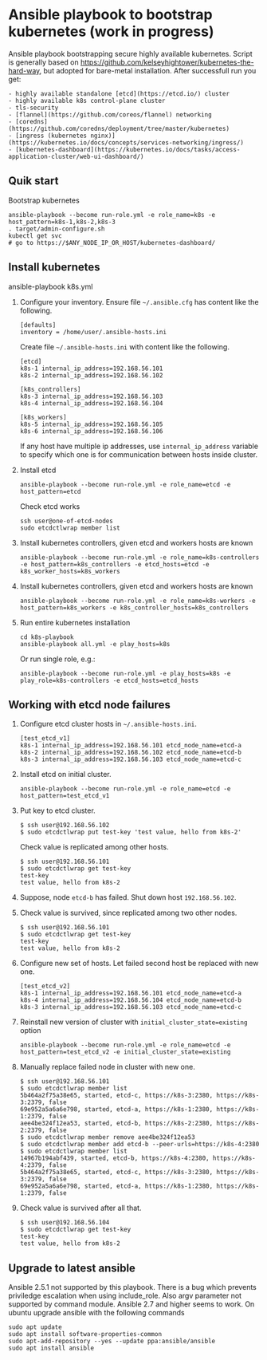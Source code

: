 
Ansible playbook to bootstrap kubernetes (work in progress)
================================================================

Ansible playbook bootstrapping secure highly available kubernetes.
Script is generally based on https://github.com/kelseyhightower/kubernetes-the-hard-way,
but adopted for bare-metal installation.
After successfull run you get:

	- highly available standalone [etcd](https://etcd.io/) cluster
	- highly available k8s control-plane cluster
	- tls-security
	- [flannel](https://github.com/coreos/flannel) networking
	- [coredns](https://github.com/coredns/deployment/tree/master/kubernetes)
	- [ingress (kubernetes nginx)](https://kubernetes.io/docs/concepts/services-networking/ingress/)
	- [kubernetes-dashboard](https://kubernetes.io/docs/tasks/access-application-cluster/web-ui-dashboard/)


Quik start
--------------

Bootstrap kubernetes 
	
	ansible-playbook --become run-role.yml -e role_name=k8s -e host_pattern=k8s-1,k8s-2,k8s-3
	. target/admin-configure.sh
	kubectl get svc
	# go to https://$ANY_NODE_IP_OR_HOST/kubernetes-dashboard/


Install kubernetes
-----------------------

ansible-playbook k8s.yml

1.	Configure your inventory.
	Ensure file `~/.ansible.cfg` has content like the following.

		[defaults]
		inventory = /home/user/.ansible-hosts.ini

	Create file `~/.ansible-hosts.ini` with content like the following.

		[etcd]
		k8s-1 internal_ip_address=192.168.56.101
		k8s-2 internal_ip_address=192.168.56.102

		[k8s_controllers]
		k8s-3 internal_ip_address=192.168.56.103
		k8s-4 internal_ip_address=192.168.56.104

		[k8s_workers]
		k8s-5 internal_ip_address=192.168.56.105
		k8s-6 internal_ip_address=192.168.56.106
	
	If any host have multiple ip addresses, use `internal_ip_address` variable
	to specify which one is for communication between hosts inside cluster.


2.	Install etcd

		ansible-playbook --become run-role.yml -e role_name=etcd -e host_pattern=etcd

	Check etcd works

		ssh user@one-of-etcd-nodes
		sudo etcdctlwrap member list

3.	Install kubernetes controllers, given etcd and workers hosts are known

		ansible-playbook --become run-role.yml -e role_name=k8s-controllers -e host_pattern=k8s_controllers -e etcd_hosts=etcd -e k8s_worker_hosts=k8s_workers

4.	Install kubernetes controllers, given etcd and workers hosts are known

		ansible-playbook --become run-role.yml -e role_name=k8s-workers -e host_pattern=k8s_workers -e k8s_controller_hosts=k8s_controllers


2.	Run entire kubernetes installation

		cd k8s-playbook
		ansible-playbook all.yml -e play_hosts=k8s

	Or run single role, e.g.:

		ansible-playbook --become run-role.yml -e play_hosts=k8s -e play_role=k8s-controllers -e etcd_hosts=etcd_hosts


Working with etcd node failures
----------------------------------

1.	Configure etcd cluster hosts in `~/.ansible-hosts.ini`.

		[test_etcd_v1]
		k8s-1 internal_ip_address=192.168.56.101 etcd_node_name=etcd-a
		k8s-2 internal_ip_address=192.168.56.102 etcd_node_name=etcd-b
		k8s-3 internal_ip_address=192.168.56.103 etcd_node_name=etcd-c

2.	Install etcd on initial cluster.

		ansible-playbook --become run-role.yml -e role_name=etcd -e host_pattern=test_etcd_v1

3.	Put key to etcd cluster.

		$ ssh user@192.168.56.102
		$ sudo etcdctlwrap put test-key 'test value, hello from k8s-2'

	Check value is replicated among other hosts.

		$ ssh user@192.168.56.101
		$ sudo etcdctlwrap get test-key
		test-key
		test value, hello from k8s-2

4.	Suppose, node `etcd-b` has failed. Shut down host `192.168.56.102`.

5.	Check value is survived, since replicated among two other nodes.

		$ ssh user@192.168.56.101
		$ sudo etcdctlwrap get test-key
		test-key
		test value, hello from k8s-2

6.	Configure new set of hosts.
	Let failed second host be replaced with new one.

		[test_etcd_v2]
		k8s-1 internal_ip_address=192.168.56.101 etcd_node_name=etcd-a
		k8s-4 internal_ip_address=192.168.56.104 etcd_node_name=etcd-b
		k8s-3 internal_ip_address=192.168.56.103 etcd_node_name=etcd-c

7.	Reinstall new version of cluster with `initial_cluster_state=existing` option
		
		ansible-playbook --become run-role.yml -e role_name=etcd -e host_pattern=test_etcd_v2 -e initial_cluster_state=existing

8.	Manually replace failed node in cluster with new one.

		$ ssh user@192.168.56.101
		$ sudo etcdctlwrap member list
		5b464a2f75a38e65, started, etcd-c, https://k8s-3:2380, https://k8s-3:2379, false
		69e952a5a6a6e798, started, etcd-a, https://k8s-1:2380, https://k8s-1:2379, false
		aee4be324f12ea53, started, etcd-b, https://k8s-2:2380, https://k8s-2:2379, false
		$ sudo etcdctlwrap member remove aee4be324f12ea53
		$ sudo etcdctlwrap member add etcd-b --peer-urls=https://k8s-4:2380
		$ sudo etcdctlwrap member list
		14967b194abf439, started, etcd-b, https://k8s-4:2380, https://k8s-4:2379, false
		5b464a2f75a38e65, started, etcd-c, https://k8s-3:2380, https://k8s-3:2379, false
		69e952a5a6a6e798, started, etcd-a, https://k8s-1:2380, https://k8s-1:2379, false
		
9.	Check value is survived after all that.

		$ ssh user@192.168.56.104
		$ sudo etcdctlwrap get test-key
		test-key
		test value, hello from k8s-2






Upgrade to latest ansible
-----------------------------

Ansible 2.5.1 not supported by this playbook. 
There is a bug which prevents priviledge escalation when using include_role.
Also argv parameter not supported by command module.
Ansible 2.7 and higher seems to work.
On ubuntu upgrade ansible with the following commands

	sudo apt update
	sudo apt install software-properties-common
	sudo apt-add-repository --yes --update ppa:ansible/ansible
	sudo apt install ansible